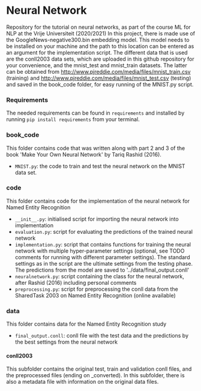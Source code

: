 # Neural Network
Repository for the tutorial on neural networks, as part of the course ML for NLP at the Vrije Universiteit (2020/2021)
In this project, there is made use of the GoogleNews-negative300.bin embedding model. This model needs to be installed on your machine and the path to this location can be entered as an argument for the implementation script. 
The different data that is used are the conll2003 data sets, which are uploaded in this github repository for your convenience, and the mnist_test and mnist_train datasets. The latter can be obtained from http://www.pjreddie.com/media/files/mnist_train.csv (training)
and http://www.pjreddie.com/media/files/mnist_test.csv (testing) and saved in the book_code folder, for easy running of the MNIST.py script.

### Requirements 
The needed requirements can be found in `requirements` and installed by running
```pip install requirements``` from your terminal.

### book_code
This folder contains code that was written along with part 2 and 3 of the book 'Make Your Own Neural Network' by Tariq Rashid (2016).
* `MNIST.py`: the code to train and test the neural network on the MNIST data set. 

### code 
This folder contains code for the implementation of the neural network for Named Entity Recognition
* `__init__.py`: initialised script for importing the neural network into implementation
* `evaluation.py`: script for evaluating the predictions of the trained neural network
* `implementation.py`: script that contains functions for training the neural network with multiple hyper-parameter settings (optional, see TODO comments for running with different parameter settings). The standard settings as in the script are the ultimate settings from the testing phase. The predictions from the model are saved to '../data/final_output.conll'
* `neuralnetwork.py`: script containing the class for the neural network, after Rashid (2016) including personal comments 
* `preprocessing.py`: script for preprocessing the conll data from the SharedTask 2003 on Named Entity Recognition (online available)

### data
This folder contains data for the Named Entity Recognition study
* `final_output.conll`: conll file with the test data and the predictions by the best settings from the neural network

#### conll2003
This subfolder contains the original test, train and validation conll files, and the preprocessed files (ending on _converted). In this subfolder, there is also a metadata file with information on the original data files.

